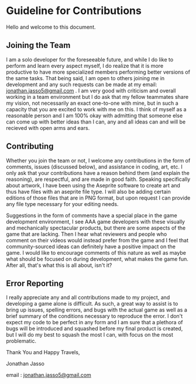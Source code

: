 # Guideline for Contributions

Hello and welcome to this document.

## Joining the Team

  I am a solo developer for the foreseeable future, and while I do like to perform and learn every aspect myself, I do realize that
it is more productive to have more specialized members performing better versions of the same tasks. That being said, I am open
to others joining me in development and any such requests can be made at my email: jonathan.jasso5@gmail.com . I am very good with
criticism and overall working in a team environment but I do ask that my fellow teammates share my vision, not necessarily an
exact one-to-one with mine, but in such a capacity that you are excited to work with me on this. I think of myself as a reasonable
person and I am 100% okay with admitting that someone else can come up with better ideas than I can, any and all ideas can and
will be recieved with open arms and ears.

## Contributing

  Whether you join the team or not, I welcome any contributions in the form of comments, issues (discussed below), and assistance
in coding, art, etc. I only ask that your contributions have a reason behind them (and explain the reasoning), are respectful, and
are made in good faith. Speaking specifically about artwork, I have been using the Aseprite software to create art and thus have files
with an aseprite file type. I will also be adding certain editions of those files that are in PNG format, but upon request I can provide
any file type necessary for your editing needs.

  Suggestions in the form of comments have a special place in the game development environment,
I see AAA game developers with these visually and mechanically spectacular products, but there are some aspects of the game that are
lacking. Then I hear what reviewers and people who comment on their videos would instead prefer from the game and I feel that
community-sourced ideas can definitely have a positive impact on the game. I would like to encourage comments of this nature as
well as maybe what should be focused on during development, what makes the game fun. After all, that's what this is all about, isn't
it?

## Error Reporting

  I really appreciate any and all contributions made to my project, and developing a game alone is difficult. As such, a great way 
to assist is to bring up issues, spelling errors, and bugs with the actual game as well as a brief summary of the conditions 
necessary to reproduce the error. I don't expect my code to be perfect in any form and I am sure that a plethora of bugs will
be introduced and squashed before my final product is created, but I will do my best to squash the most I can, with focus on
the most problematic.

Thank You and Happy Travels,

Jonathan Jasso

email : jonathan.jasso5@gmail.com
